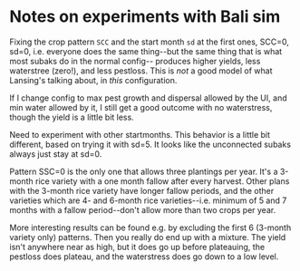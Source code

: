 Notes on experiments with Bali sim
====

Fixing the crop pattern `SCC` and the start month `sd` at the first
ones, SCC=0, sd=0, i.e. everyone does the same thing--but the same
thing that is what most subaks do in the normal config-- produces
higher yields, less waterstree (zero!), and less pestloss.
This is *not* a good model of what Lansing's talking about, in *this*
configuration.

If I change config to max pest growth and dispersal allowed by the UI,
and min water allowed by it, I still get a good outcome with no
waterstress, though the yield is a little bit less.

Need to experiment with other startmonths.  This behavior is a little
bit different, based on trying it with sd=5.  It looks like the
unconnected subaks always just stay at sd=0.

Pattern SSC=0 is the only one that allows three plantings per year.
It's a 3-month rice variety with a one month fallow after every harvest.
Other plans with the 3-month rice variety have longer fallow periods, and the
other varieties which are 4- and 6-month rice varieties--i.e. minimum
of 5 and 7 months with a fallow period--don't allow more than two
crops per year.

More interesting results can be found e.g. by excluding the first 6
(3-month variety only) patterns.  Then you really do end up with a
mixture.  The yield isn't anywhere near as high, but it does go up
before plateauing, the pestloss does plateau, and the waterstress does
go down to a low level.
